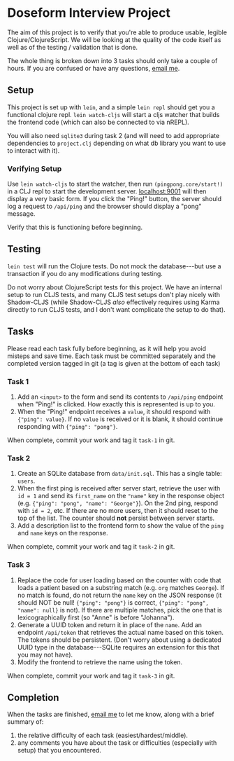 # Doseform Interview Project

The aim of this project is to verify that you're able to produce usable, legible
Clojure/ClojureScript. We will be looking at the quality of the code itself as
well as of the testing / validation that is done.

The whole thing is broken down into 3 tasks should only take a couple of hours.
If you are confused or have any questions, [email me](mailto:gkadiu1@gmail.com).

## Setup

This project is set up with `lein`, and a simple `lein repl` should get you a
functional clojure repl. `lein watch-cljs` will start a cljs watcher that builds
the frontend code (which can also be connected to via nREPL).

You will also need `sqlite3` during task 2 (and will need to add appropriate
dependencies to `project.clj` depending on what db library you want to use to
interact with it).

### Verifying Setup

Use `lein watch-cljs` to start the watcher, then run `(pingpong.core/start!)` in
a CLJ repl to start the development server.
[localhost:9001](http://localhost:9001/) will then display a very basic form. If
you click the "Ping!" button, the server should log a request to `/api/ping` and
the browser should display a "pong" message.

Verify that this is functioning before beginning.

## Testing

`lein test` will run the Clojure tests. Do not mock the database---but use a
transaction if you do any modifications during testing.

Do not worry about ClojureScript tests for this project. We have an internal
setup to run CLJS tests, and many CLJS test setups don't play nicely with
Shadow-CLJS (while Shadow-CLJS _also_ effectively requires using Karma directly
to run CLJS tests, and I don't want complicate the setup to do that).

## Tasks

Please read each task fully before beginning, as it will help you avoid misteps
and save time. Each task must be committed separately and the completed version
tagged in git (a tag is given at the bottom of each task)

### Task 1

1. Add an `<input>` to the form and send its contents to `/api/ping` endpoint
   when "Ping!" is clicked. How exactly this is represented is up to you.
2. When the "Ping!" endpoint receives a `value`, it should respond with
   `{"ping": value}`. If no `value` is received or it is blank, it should
   continue responding with `{"ping": "pong"}`.

When complete, commit your work and tag it `task-1` in git.

### Task 2

1. Create an SQLite database from `data/init.sql`. This has a single table: `users`.
2. When the first ping is received after server start, retrieve the user with
   `id = 1` and send its `first_name` on the `"name"` key in the response object (e.g.
   `{"ping": "pong", "name": "George"}`). On the 2nd ping, respond with `id = 2`,
   etc. If there are no more users, then it should reset to the top of the
   list. The counter should **not** persist between server starts.
3. Add a description list to the frontend form to show the value of the `ping`
   and `name` keys on the response.

When complete, commit your work and tag it `task-2` in git.

### Task 3

1. Replace the code for user loading based on the counter with code that
   loads a patient based on a substring match (e.g. `org` matches `George`). If
   no match is found, do not return the `name` key on the JSON response (it
   should NOT be null! `{"ping": "pong"}` is correct,
   `{"ping": "pong", "name": null}` is not). If there are multiple matches,
   pick the one that is lexicographically first (so "Anne" is before "Johanna").
2. Generate a UUID token and return it in place of the `name`. Add an endpoint
   `/api/token` that retrieves the actual name based on this token. The tokens
   should be persistent. (Don't worry about using a dedicated UUID type in the
   database---SQLite requires an extension for this that you may not have).
3. Modify the frontend to retrieve the name using the token.

When complete, commit your work and tag it `task-3` in git.

## Completion

When the tasks are finished, [email me](mailto:gkadiu1@gmail.com) to let me
know, along with a brief summary of:

1. the relative difficulty of each task (easiest/hardest/middle).
2. any comments you have about the task or difficulties (especially with setup)
   that you encountered.
